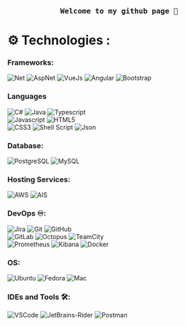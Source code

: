 <h3 align="center"><pre>Welcome to my github page 🖖</pre></h3>

# :gear: Technologies :

### Frameworks:
![Net](https://img.shields.io/badge/Net-ac99ea?style=for-the-badge&logo=dotnet&logoColor=white)
![AspNet](https://img.shields.io/badge/AspNet-ac30ea?style=for-the-badge&logo=dotnet&logoColor=white)
![VueJs](https://img.shields.io/badge/-Vue.js-3ca877?style=for-the-badge&logo=vue.js&logoColor=white)
![Angular](https://img.shields.io/badge/Angular-C21F1A?style=for-the-badge&logo=angular&logoColor=white)
![Bootstrap](https://img.shields.io/badge/-Bootstrap-563D7C?style=for-the-badge&logo=bootstrap&logoColor=white)

### Languages
![C#](https://img.shields.io/badge/-CSharp-1572B6?style=for-the-badge&logo=c&logoColor=white)
![Java](https://img.shields.io/badge/Java-ED8B00?style=for-the-badge&logo=openjdk&logoColor=white)
![Typescript](https://img.shields.io/badge/-Typescript-336791?style=for-the-badge&logo=typescript&logoColor=white)<br>
![Javascript](https://img.shields.io/badge/JavaScript-F7DF1E.svg?style=for-the-badge&logo=javascript&logoColor=white)
![HTML5](https://img.shields.io/badge/-HTML5-E34F26?style=for-the-badge&logo=html5&logoColor=white)<br>
![CSS3](https://img.shields.io/badge/-CSS3-1572B6?style=for-the-badge&logo=css3)
![Shell Script](https://img.shields.io/badge/Shell_Script-232F3E?style=for-the-badge&logo=gnu-bash&logoColor=white)
![Json](https://img.shields.io/badge/-Json-7f9d67?style=for-the-badge&logo=json)

### Database:
![PostgreSQL](https://img.shields.io/badge/PostgreSQL-336791?style=for-the-badge&logo=PostgreSQL&logoColor=white)
![MySQL](https://img.shields.io/badge/MySQL-005C84?style=for-the-badge&logo=mysql&logoColor=white)

### Hosting Services:
![AWS](https://img.shields.io/badge/AWS-232F3E?style=for-the-badge&logo=amazon-aws&logoColor=white)
![AIS](https://img.shields.io/badge/AIS-232F3E?style=for-the-badge&logo=amazon-AIS&logoColor=white)

### DevOps ♾️:
![Jira](https://img.shields.io/badge/Jira-0052CC?style=for-the-badge&logo=jira&logoColor=white)
![Git](https://img.shields.io/badge/GIT-E44C30?style=for-the-badge&logo=git&logoColor=white)
![GitHub](https://img.shields.io/badge/GitHub-232F3E?style=for-the-badge&logo=GitHub&logoColor=white)<br>
![GitLab](https://img.shields.io/badge/gitlab-F24E1E?style=for-the-badge&logo=gitlab&logoColor=white)
![Octopus](https://img.shields.io/badge/octopus-336791?style=for-the-badge&logo=octopus-deploy&logoColor=white)
![TeamCity](https://img.shields.io/badge/teamcity-372bbf?style=for-the-badge&logo=teamcity&logoColor=white)<br>
![Prometheus](https://img.shields.io/badge/Prometheus-F24E1E?style=for-the-badge&logo=Prometheus&logoColor=white)
![Kibana](https://img.shields.io/badge/Kibana-f04e98?style=for-the-badge&logo=Kibana&logoColor=white)
![Docker](https://img.shields.io/badge/Docker-336791?style=for-the-badge&logo=Docker&logoColor=white)

### OS:
![Ubuntu](https://img.shields.io/badge/Ubuntu-E95420?style=for-the-badge&logo=ubuntu&logoColor=white)
![Fedora](https://img.shields.io/badge/Fedora-336791?style=for-the-badge&logo=fedora&logoColor=white)
![Mac](https://img.shields.io/badge/Mac-336791?style=for-the-badge&logo=apple&logoColor=white)<br>

### IDEs and Tools 🛠:
![VSCode](https://img.shields.io/badge/VS_Code-0078D4?style=for-the-badge&logo=vs_code&logoColor=white)
![JetBrains-Rider](https://img.shields.io/badge/rider-f5016f.svg?style=for-the-badge&logo=rider&logoColor=white)
![Postman](https://img.shields.io/badge/Postman-FF6C37?style=for-the-badge&logo=postman&logoColor=white)





